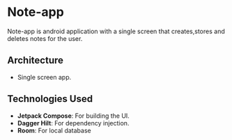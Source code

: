 # Note-app
Note-app is android application with a single screen that creates,stores and deletes notes for the user.
## Architecture
- Single screen app.

## Technologies Used

- **Jetpack Compose**: For building the UI.
- **Dagger Hilt**: For dependency injection.
- **Room**: For local database

